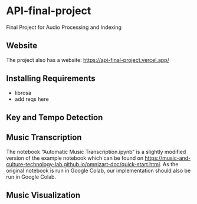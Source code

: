 # API-final-project
Final Project for Audio Processing and Indexing

## Website
The project also has a website: https://api-final-project.vercel.app/

## Installing Requirements
- librosa
- add reqs here

## Key and Tempo Detection

## Music Transcription
The notebook “Automatic Music Transcription.ipynb” is a slightly modified version of the example notebook which can be found on https://music-and-culture-technology-lab.github.io/omnizart-doc/quick-start.html. As the original notebook is run in Google Colab, our implementation should also be run in Google Colab.

## Music Visualization


